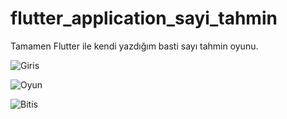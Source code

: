 # flutter_application_sayi_tahmin

Tamamen Flutter ile kendi yazdığım basti sayı tahmin oyunu.

![Giris](https://user-images.githubusercontent.com/48367134/118890311-2022e700-b907-11eb-87e6-8c66c654242d.jpg)


![Oyun](https://user-images.githubusercontent.com/48367134/118890320-244f0480-b907-11eb-849f-95c335922c31.jpg)


![Bitis](https://user-images.githubusercontent.com/48367134/118890329-26b15e80-b907-11eb-88fb-ff218260e248.jpg)

